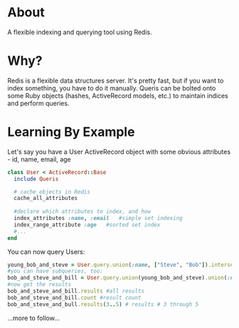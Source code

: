 About
======
A flexible indexing and querying tool using Redis.

Why?
====
Redis is a flexible data structures server. It's pretty fast, but if you want to index something, you have to do it manually.
Queris can be bolted onto some Ruby objects (hashes, ActiveRecord models, etc.) to maintain indices and perform queries.

Learning By Example
===================

Let's say you have a User ActiveRecord object with some obvious attributes - id, name, email, age
```ruby
class User < ActiveRecord::Base
  include Queris

  # cache objects in Redis
  cache_all_attributes
  
  #declare which attributes to index, and how
  index_attributes :name, :email   #simple set indexing
  index_range_attribute :age   #sorted set index
  #...
end
```

You can now query Users:
```ruby
young_bob_and_steve = User.query.union(:name, ["Steve", "Bob"]).intersect(:age, 0..30).diff(:email, "steve@example.org")
#you can have subqueries, too:
bob_and_steve_and_bill = User.query.union(young_bob_and_steve).union(:name, "Bill")
#now get the results
bob_and_steve_and_bill.results #all results
bob_and_steve_and_bill.count #result count
bob_and_steve_and_bull.results(3..5) # results # 3 through 5
```

...more to follow...